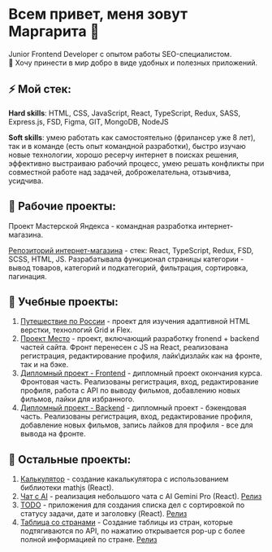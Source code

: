# Всем привет, меня зовут Маргарита 👋

Junior Frontend Developer с опытом работы SEO-специалистом.\
:crossed_fingers: Хочу принести в мир добро в виде удобных и полезных приложений.

## ⚡ Мой стек:

<strong>Hard skills</strong>: HTML, CSS, JavaScript, React, TypeScript, Redux, SASS, Express.js, FSD, Figma, GIT, MongoDB, NodeJS 

<strong>Soft skills</strong>: умею работать как самостоятельно (фрилансер уже 8 лет), так и в команде (есть опыт командной разработки), быстро изучаю новые технологии, хорошо ресерчу интернет в поисках решения, эффективно выстраиваю рабочий процесс, умею решать конфликты при совместной работе над задачей, доброжелательна, отзывчива, усидчива.

## 🌱 Рабочие проекты:

Проект Мастерской Яндекса - командная разработка интернет-магазина.

[Репозиторий интернет-магазина](https://github.com/Studio-Yandex-Practicum/maxboom_frontend) - стек: React, TypeScript, Redux, FSD, SCSS, HTML, JS. Разрабатывала функционал страницы категории - вывод товаров, категорий и подкатегорий, фильтрация, сортировка, пагинация.

## 🌱 Учебные проекты:

1. [Путешествие по России](https://github.com/MargaritaShumilina/russian-travel) - проект для изучения адаптивной HTML верстки, технологий Grid и Flex.
2. [Проект Место](https://github.com/MargaritaShumilina/react-mesto-api-full-gha) - проект, включающий разработку fronend + backend частей сайта. Фронт перенесен с JS на React, реализована регистрация, редактирование профиля, лайк\дизлайк как на фронте, так и на бэке.
3. [Дипломный проект - Frontend](https://github.com/MargaritaShumilina/movies-explorer-frontend) - дипломный проект окончания курса. Фронтовая часть. Реализованы регистрация, вход, редактирование профиля, работа с API по выводу фильмов, добавлению новых фильмов, лайки для избранного.
4. [Дипломный проект - Backend](https://github.com/MargaritaShumilina/movies-explorer-api) - дипломный проект - бэкендовая часть. Реализованы регистрация, вход, редактирование профиля, добавление новых фильмов, запись лайков для профиля - все для вывода на фронте.

## 💬 Остальные проекты:

1. [Калькулятор](https://github.com/MargaritaShumilina/test-calculator) - создание какалькулятора с использованием библиотеки mathjs (React). 
2. [Чат с AI](https://github.com/MargaritaShumilina/test-chat) - реализация небольшого чата с AI Gemini Pro (React). [Релиз](https://test-chat-pi.vercel.app/)
3. [TODO](https://github.com/MargaritaShumilina/test-todo) - приложения для создания списка дел с сортировкой по статусу задачи, дате и заголовку (React). [Релиз](https://test-todo-seven.vercel.app/)
4. [Таблица со странами](https://github.com/MargaritaShumilina/test-countries) - Создание таблицы из стран, которые подтягиваются по API, по нажатию открывается pop-up с более полной информацией по стране. [Релиз](https://test-countries-ten.vercel.app/)
